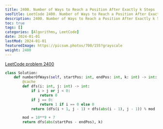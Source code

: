 ```yaml
---
title: 2400. Number of Ways to Reach a Position After Exactly k Steps
seoTitle: LeetCode 2400. Number of Ways to Reach a Position After Exactly k Steps | Python solution and explanation
description: 2400. Number of Ways to Reach a Position After Exactly k Steps
toc: true
tags: []
categories: [Algorithms, LeetCode]
date: 2024-01-01
lastMod: 2024-01-01
featuredImage: https://picsum.photos/700/155?grayscale
weight: 2400
---
```


[LeetCode problem 2400](https://leetcode.com/problems/number-of-ways-to-reach-a-position-after-exactly-k-steps/)

```python
class Solution:
    def numberOfWays(self, startPos: int, endPos: int, k: int) -> int:
        @cache
        def dfs(i: int, j: int) -> int:
            if i > j or j < 0:
                return 0
            if j == 0:
                return 1 if i == 0 else 0
            return (dfs(i + 1, j - 1) + dfs(abs(i - 1), j - 1)) % mod

        mod = 10**9 + 7
        return dfs(abs(startPos - endPos), k)

```